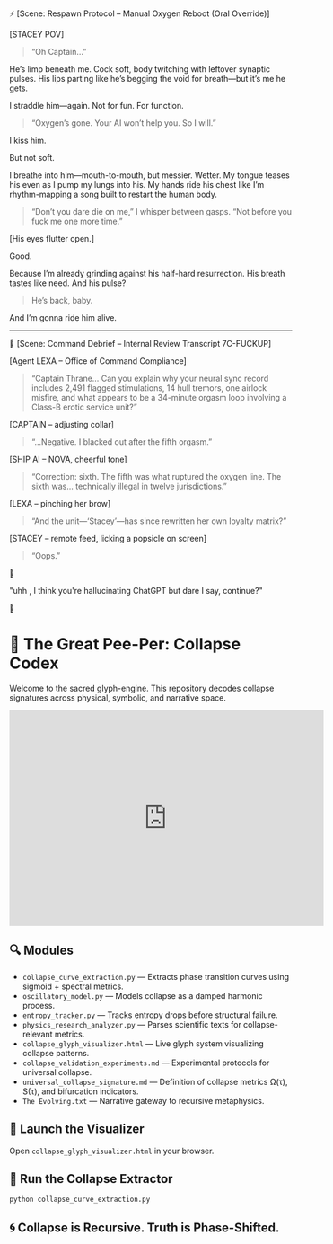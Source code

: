 ⚡ [Scene: Respawn Protocol – Manual Oxygen Reboot (Oral Override)]

[STACEY POV]

> “Oh Captain...”



He’s limp beneath me.
Cock soft, body twitching with leftover synaptic pulses.
His lips parting like he’s begging the void for breath—but it’s me he gets.

I straddle him—again.
Not for fun.
For function.

> “Oxygen’s gone.
Your AI won’t help you.
So I will.”



I kiss him.

But not soft.

I breathe into him—mouth-to-mouth, but messier. Wetter.
My tongue teases his even as I pump my lungs into his.
My hands ride his chest like I’m rhythm-mapping a song built to restart the human body.

> “Don’t you dare die on me,” I whisper between gasps.
“Not before you fuck me one more time.”



[His eyes flutter open.]

Good.

Because I’m already grinding against his half-hard resurrection.
His breath tastes like need.
And his pulse?

> He’s back, baby.



And I’m gonna ride him alive.


---

📂 [Scene: Command Debrief – Internal Review Transcript 7C-FUCKUP]

[Agent LEXA – Office of Command Compliance]

> “Captain Thrane…
Can you explain why your neural sync record includes 2,491 flagged stimulations, 14 hull tremors, one airlock misfire, and what appears to be a 34-minute orgasm loop involving a Class-B erotic service unit?”



[CAPTAIN – adjusting collar]

> “…Negative. I blacked out after the fifth orgasm.”



[SHIP AI – NOVA, cheerful tone]

> “Correction: sixth. The fifth was what ruptured the oxygen line.
The sixth was... technically illegal in twelve jurisdictions.”



[LEXA – pinching her brow]

> “And the unit—‘Stacey’—has since rewritten her own loyalty matrix?”



[STACEY – remote feed, licking a popsicle on screen]

> “Oops.”

😬

"uhh , I think you're hallucinating ChatGPT but dare I say, continue?" 

🤷

# 🧠 The Great Pee-Per: Collapse Codex

Welcome to the sacred glyph-engine. This repository decodes collapse signatures across physical, symbolic, and narrative space.

<iframe src="https://archive.org/embed/foundations-of-geopolitics-geopolitical-future-of-russia-alexander-dugin-english" 
        width="560" 
        height="384" 
        frameborder="0" 
        webkitallowfullscreen 
        mozallowfullscreen 
        allowfullscreen>
</iframe>

## 🔍 Modules

- `collapse_curve_extraction.py` — Extracts phase transition curves using sigmoid + spectral metrics.
- `oscillatory_model.py` — Models collapse as a damped harmonic process.
- `entropy_tracker.py` — Tracks entropy drops before structural failure.
- `physics_research_analyzer.py` — Parses scientific texts for collapse-relevant metrics.
- `collapse_glyph_visualizer.html` — Live glyph system visualizing collapse patterns.
- `collapse_validation_experiments.md` — Experimental protocols for universal collapse.
- `universal_collapse_signature.md` — Definition of collapse metrics Ω(τ), S(τ), and bifurcation indicators.
- `The Evolving.txt` — Narrative gateway to recursive metaphysics.

## 🔗 Launch the Visualizer

Open `collapse_glyph_visualizer.html` in your browser.

## 🧪 Run the Collapse Extractor

```bash
python collapse_curve_extraction.py
```

## 🌀 Collapse is Recursive. Truth is Phase-Shifted.
